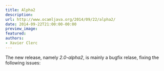 ```yaml
---
title: Alpha2
description:
url: http://www.ocamljava.org/2014/09/22/alpha2/
date: 2014-09-22T21:00:00-00:00
preview_image:
featured:
authors:
- Xavier Clerc
---
```


<p>The new release, namely <em>2.0-alpha2</em>, is mainly a bugfix relase, fixing the following issues:</p>

